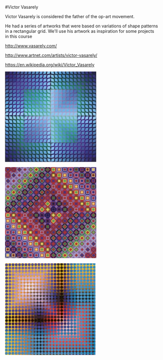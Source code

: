 #Victor Vasarely

Victor Vasarely is considered the father of the op-art movement.

He had a series of artworks that were based on variations of shape patterns in a rectangular grid.  We'll use his artwork as inspiration for some projects in this course

http://www.vasarely.com/

http://www.artnet.com/artists/victor-vasarely/

https://en.wikipedia.org/wiki/Victor_Vasarely
 

![](/assets/7ac4646662a426c60e6a44e908cfa08d.jpg)

![](/assets/4b0e38f980d5a7a692785591d4267ea9.jpg)

![](/assets/85b32d5431b4e65ca5f63c110c63898c.jpg)